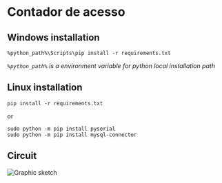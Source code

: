 # Contador de acesso

## Windows installation

    %python_path%\Scripts\pip install -r requirements.txt

  *`%python_path%` is a environment variable for python local installation path*

## Linux installation

    pip install -r requirements.txt

or 

	sudo python -m pip install pyserial
	sudo python -m pip install mysql-connector


## Circuit

![Graphic sketch](https://raw.githubusercontent.com/santannacostamarco/Access_counter/graphic_sketch/graphic_sketch/access_control_circuit.png)